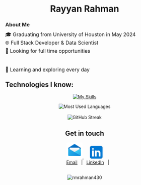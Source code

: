 
<h1 align="center">
  Rayyan Rahman
</h1>

### About Me

<div>
  <div style="font-size:16px;">
    <p style="line-height:10px;">🎓 Graduating from University of Houston in May 2024</p>
    <p style="line-height:10px;">🌐 Full Stack Developer & Data Scientist </p>
    <p style="line-height:10px;">💼 Looking for full time opportunities </p>
    
    
  </div>
  <br>
  <div style="font-size:16px;">
    <p style="line-height:10px;">🌱 Learning and exploring every day<p>
  </div>
</div>

<h2 align="left">Technologies I know:</h2>
<div align="center">

[![My Skills](https://skillicons.dev/icons?i=python,java,cs,cpp,html,css,javascript,bootstrap,react,express,nodejs,mongodb,tensorflow,pytorch,vscode,visualstudio,git,github,matlab,r,heroku,aws,azure,bash,dart,flutter,sklearn,mysql,jest,firebase,&perline=11)](https://skillicons.dev)

</div>

<div align="center">
    <img src="https://github-readme-stats.vercel.app/api/top-langs/?username=rmrahman430&hide=html,css&layout=compact&theme=gruvbox" alt="Most Used Languages">
</div>
<br>
<div align="center">
    <img src="https://streak-stats.demolab.com/?user=rmrahman430&theme=gruvbox" alt="GitHub Streak">
</div>

<h2 align="center">Get in touch</h2>

<div align="center">
  <a href="mailto:rayyanmrahman@gmail.com" target="_blank">
    <img src="img/email.png" alt="Email" height="50" width="50" />
  </a>
  <a href="https://www.linkedin.com/in/rayyanmrahman/" target="_blank" style="margin-left: 20px;">
    <img alt="LinkedIn" src="img/linkedin.png" height="40" width="40" />
  </a>
</div>

<div align="center">
  <a href="mailto:rayyanmrahman@gmail.com" target="_blank" style="padding:8px; padding-left:20px;">Email</a> |
  <a href="https://www.linkedin.com/in/rayyanmrahman/" target="_blank" style="padding:8px">LinkedIn</a> |
</div>
<br>

<p align="center"> <img src="https://komarev.com/ghpvc/?username=rmrahman430&label=Profile%20views&color=0e75b6&style=flat" alt="rmrahman430" /> </p>
